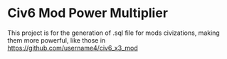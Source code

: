 # Civ6 Mod Power Multiplier

This project is for the generation of .sql file for mods civizations, making them more powerful, like those in https://github.com/username4/civ6_x3_mod 

